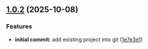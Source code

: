 ## [1.0.2](https://github.com/mauijay/island-art/compare/1e7e3e1544e042b29727c44bc0368693f1f77545...v1.0.2) (2025-10-08)


### Features

* **initial commit:** add existing project into git ([1e7e3e1](https://github.com/mauijay/island-art/commit/1e7e3e1544e042b29727c44bc0368693f1f77545))



